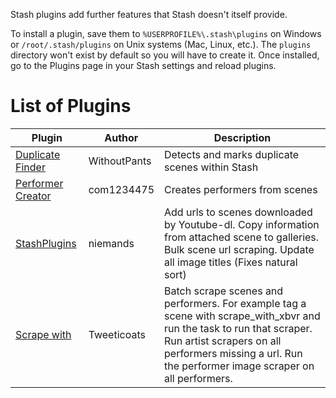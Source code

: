 Stash plugins add further features that Stash doesn't itself provide.

To install a plugin, save them to `%USERPROFILE%\.stash\plugins` on Windows or `/root/.stash/plugins` on Unix systems (Mac, Linux, etc.). The `plugins` directory won't exist by default so you will have to create it. Once installed, go to the Plugins page in your Stash settings and reload plugins.

# List of Plugins

Plugin | Author | Description
-|-|-
[Duplicate Finder](https://github.com/WithoutPants/stash-plugin-duplicate-finder) | WithoutPants | Detects and marks duplicate scenes within Stash
[Performer Creator](https://github.com/com1234475/stash-plugin-performer-creator) | com1234475 | Creates performers from scenes
[StashPlugins](https://github.com/niemands/StashPlugins) | niemands | Add urls to scenes downloaded by Youtube-dl. Copy information from attached scene to galleries. Bulk scene url scraping. Update all image titles (Fixes natural sort)
[Scrape with](https://github.com/Tweeticoats/stash-plugin-scrape_with)|Tweeticoats | Batch scrape scenes and performers. For example tag a scene with scrape_with_xbvr and run the task to run that scraper. Run artist scrapers on all performers missing a url. Run the performer image scraper on all performers.